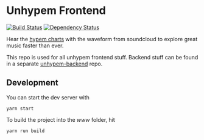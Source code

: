# Unhypem Frontend

[![Build Status](https://img.shields.io/travis/feedm3/unhypem-frontend.svg?style=flat-square)](https://travis-ci.org/feedm3/unhypem-frontend)
[![Dependency Status](https://dependencyci.com/github/feedm3/unhypem-frontend/badge)](https://dependencyci.com/github/feedm3/unhypem-frontend)

Hear the [hypem charts](http://hypem.com/popular) with the waveform from soundcloud to explore great music faster than ever.

This repo is used for all unhypem frontend stuff. 
Backend stuff can be found in a separate [unhypem-backend](https://github.com/feedm3/unhypem-backend) repo.

## Development

You can start the dev server with
```
yarn start
```

To build the project into the _www_ folder, hit
```
yarn run build
```
